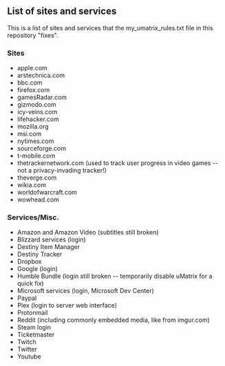 ## List of sites and services
This is a list of sites and services that the my_umatrix_rules.txt file in this repository "fixes".

### Sites
- apple.com
- arstechnica.com
- bbc.com
- firefox.com
- gamesRadar.com
- gizmodo.com
- icy-veins.com
- lifehacker.com
- mozilla.org
- msi.com
- nytimes.com
- sourceforge.com
- t-mobile.com
- thetrackernetwork.com (used to track user progress in video games -- not a privacy-invading tracker!)
- theverge.com
- wikia.com
- worldofwarcraft.com
- wowhead.com

### Services/Misc.
- Amazon and Amazon Video (subtitles still broken)
- Blizzard services (login)
- Destiny Item Manager
- Destiny Tracker
- Dropbox
- Google (login)
- Humble Bundle (login still broken -- temporarily disable uMatrix for a quick fix)
- Microsoft services (login, Microsoft Dev Center)
- Paypal
- Plex (login to server web interface)
- Protonmail
- Reddit (including commonly embedded media, like from imgur.com)
- Steam login
- Ticketmaster
- Twitch
- Twitter
- Youtube
